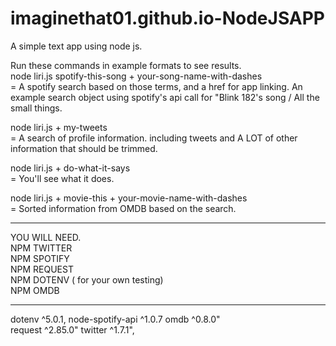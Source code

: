 # imaginethat01.github.io-NodeJSAPP
A simple text app using node js. 

Run these commands in example formats to see results.
<br>
node liri.js spotify-this-song + your-song-name-with-dashes 
<br>
= A spotify search based on those terms, and a href for app linking.
  An example search object using spotify's api call for "Blink 182's song / All the small things.




node liri.js + my-tweets
<br>
= A search of profile information. including tweets and A LOT of other information that should be trimmed. 





node liri.js + do-what-it-says 
<br>
= You'll see what it does. 





node liri.js + movie-this + your-movie-name-with-dashes
<br>
= Sorted information from OMDB based on the search.  

<HR>


YOU WILL NEED.
<br>
NPM TWITTER
<br>
NPM SPOTIFY
<br>
NPM REQUEST
<br>
NPM DOTENV ( for your own testing)
<br>
NPM OMDB 
<br>

<HR> 
 dotenv ^5.0.1,
    node-spotify-api ^1.0.7
    omdb ^0.8.0"
<br>
    request ^2.85.0"
    twitter ^1.7.1",

